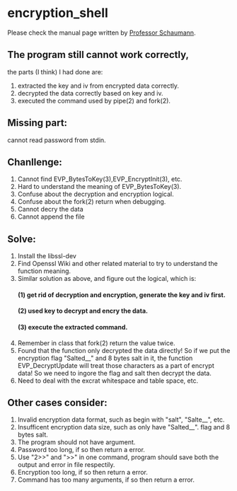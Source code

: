 # encryption_shell

Please check the manual page written by [Professor Schaumann](https://www.cs.stevens.edu/~jschauma/).

## The program still cannot work correctly, 

the parts (I think) I had done are:
1. extracted the key and iv from encrypted data correctly.
2. decrypted the data correctly based on key and iv.
3. executed the command used by pipe(2) and fork(2).

## Missing part:
cannot read password from stdin.

## Chanllenge:
1. Cannot find EVP_BytesToKey(3),EVP_EncryptInit(3), etc. 
2. Hard to understand the meaning of EVP_BytesToKey(3).
3. Confuse about the decryption and encryption logical.
4. Confuse about the fork(2) return when debugging.
5. Cannot decry the data 
6. Cannot append the file

## Solve:
1. Install the libssl-dev
2. Find Openssl Wiki and other related material to try 
to understand the function meaning.
3. Similar solution as above, and figure out the logical, which is:
	#### (1) get rid of decryption and encryption, generate the key and iv first.
	#### (2) used key to decrypt and encry the data.
	#### (3) execute the extracted command.
4. Remember in class that fork(2) return the value twice.
5. Found that the function only decrypted the data directly! 
   So if we put the encryption flag "Salted__" and 8 bytes salt in it,
   the function EVP_DecryptUpdate will treat those characters as a part
   of encrypt data! So we need to ingore the flag and salt then decrypt
   the data.
6. Need to deal with the excrat whitespace and table space, etc.

## Other cases consider:
1. Invalid encryption data format, such as begin with "salt", "Salte__", etc. 
2. Insufficent encryption data size, such as only have "Salted__".
flag and 8 bytes salt.
3. The program should not have argument.
4. Password too long, if so then return a error.
5. Use "2>>" and ">>" in one command, program should save both the output and error in file respectily.
6. Encryption too long, if so then return a error.
7. Command has too many arguments, if so then return a error.
